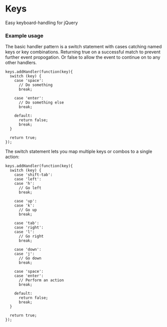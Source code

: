 Keys
====

Easy keyboard-handling for jQuery

### Example usage

The basic handler pattern is a switch statement with cases catching named 
keys or key combinations. Returning true on a successful match to prevent
further event propogation. Or false to allow the event to continue on to 
any other handlers.

    keys.addHandler(function(key){
      switch (key) {
        case 'space':
          // Do something
          break;

        case 'enter':
          // Do something else
          break;

        default:
          return false;
          break;
      }

      return true;
    });

The switch statement lets you map multiple keys or combos to a single action:

    keys.addHandler(function(key){
      switch (key) {
        case 'shift-tab':
        case 'left':
        case 'h':
          // Go left
          break;

        case 'up':
        case 'k':
          // Go up
          break;

        case 'tab':
        case 'right':
        case 'l':
          // Go right
          break;

        case 'down':
        case 'j':
          // Go down
          break;

        case 'space':
        case 'enter':
          // Perform an action
          break;

        default:
          return false;
          break;
      }

      return true;
    });


